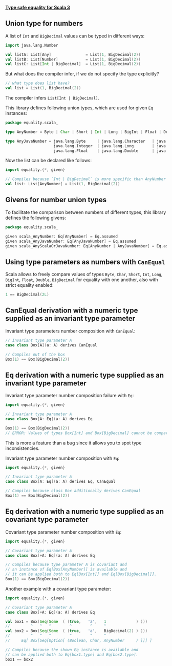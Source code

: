 **[Type safe equality for Scala 3](https://github.com/antognini/type-safe-equality)**

## Union type for numbers

A list of `Int` and `BigDecimal` values can be typed in different ways:
```scala
import java.lang.Number

val listA: List[Any]               = List(1, BigDecimal(2))
val listB: List[Number]            = List(1, BigDecimal(2))
val listC: List[Int | BigDecimal]  = List(1, BigDecimal(2))
```  
But what does the compiler infer, if we do not specify the type explicitly?
```scala
// what type does list have?
val list = List(1, BigDecimal(2))
```  

The compiler infers `List[Int | BigDecimal]`.

This library defines following union types, which are used for given `Eq` instances:
```scala
package equality.scala_

type AnyNumber = Byte | Char | Short | Int | Long | BigInt | Float | Double | BigDecimal

type AnyJavaNumber = java.lang.Byte     | java.lang.Character   | java.lang.Short       |
                     java.lang.Integer  | java.lang.Long        | java.math.BigInteger  |
                     java.lang.Float    | java.lang.Double      | java.math.BigDecimal
```

Now the list can be declared like follows:
```scala
import equality.{*, given}

// Compiles because `Int | BigDecimal` is more specific than AnyNumber
val list: List[AnyNumber] = List(1, BigDecimal(2))
```
  
## Givens for number union types

To facilitate the comparison between numbers of different types, this library defines the following givens:
```scala
package equality.scala_

given scala_AnyNumber: Eq[AnyNumber] = Eq.assumed
given scala_AnyJavaNumber: Eq[AnyJavaNumber] = Eq.assumed
given scala_AnyScalaOrJavaNumber: Eq[AnyNumber | AnyJavaNumber] = Eq.assumed
```  

## Using type parameters as numbers with `CanEqual`

Scala allows to freely compare values of types `Byte`, `Char`, `Short`, `Int`, `Long`, `BigInt`, `Float`, `Double`, `BigDecimal` for equality with one another, also with strict equality enabled:

```scala
1 == BigDecimal(2L)
```

## CanEqual derivation with a numeric type supplied as an invariant type parameter

Invariant type parameters number composition with `CanEqual`:
```scala
// Invariant type parameter A
case class Box[A](a: A) derives CanEqual

// Compiles out of the box
Box(1) == Box(BigDecimal(2))
```

## Eq derivation with a numeric type supplied as an invariant type parameter

Invariant type parameter number composition failure with `Eq`:
```scala
import equality.{*, given}

// Invariant type parameter A
case class Box[A: Eq](a: A) derives Eq

Box(1) == Box(BigDecimal(2))
// ERROR: Values of types Box[Int] and Box[BigDecimal] cannot be compared with == or !=.
```

This is more a feature than a bug since it allows you to spot type inconsistencies.

Invariant type parameter number composition with `Eq`:
```scala
import equality.{*, given}

// Invariant type parameter A
case class Box[A: Eq](a: A) derives Eq, CanEqual

// Compiles because class Box additionally derives CanEqual 
Box(1) == Box(BigDecimal(2))
```

## Eq derivation with a numeric type supplied as an covariant type parameter

Covariant type parameter number composition with `Eq`:
```scala
import equality.{*, given}

// Covariant type parameter A
case class Box[+A: Eq](a: A) derives Eq

// Compiles because type parameter A is covariant and 
// an instance of Eq[Box[AnyNumber]] is available and 
// it can be applied both to Eq[Box[Int]] and Eq[Box[BigDecimal]].
Box(1) == Box(BigDecimal(2))
```

Another example with a covariant type parameter:
```scala
import equality.{*, given}

// Covariant type parameter A
case class Box[+A: Eq](a: A) derives Eq

val box1 = Box(Seq(Some  ( (true,   'a',   1             ) )))
//         ^   ^   ^        ^        ^     ^
val box2 = Box(Seq(Some  ( (true,   'a',   BigDecimal(2) ) )))
//         ^   ^   ^        ^        ^     ^
//     Eq[ Box[Seq[Option[ (Boolean, Char, AnyNumber     ) ]]] ] 

// Compiles because the shown Eq instance is available and
// can be applied both to Eq[box1.type] and Eq[box2.type].
box1 == box2
```

